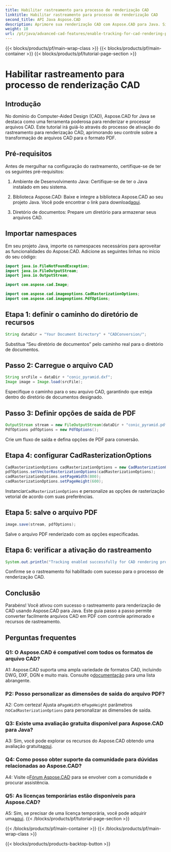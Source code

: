 ```yaml
---
title: Habilitar rastreamento para processo de renderização CAD
linktitle: Habilitar rastreamento para processo de renderização CAD
second_title: API Java Aspose.CAD
description: Aprimore sua renderização CAD com Aspose.CAD para Java. Siga nosso guia passo a passo para ativar o rastreamento e elevar sua experiência de conversão de PDF.
weight: 10
url: /pt/java/advanced-cad-features/enable-tracking-for-cad-rendering-process/
---
```


{{< blocks/products/pf/main-wrap-class >}}
{{< blocks/products/pf/main-container >}}
{{< blocks/products/pf/tutorial-page-section >}}

# Habilitar rastreamento para processo de renderização CAD

## Introdução

No domínio do Computer-Aided Design (CAD), Aspose.CAD for Java se destaca como uma ferramenta poderosa para renderizar e processar arquivos CAD. Este tutorial irá guiá-lo através do processo de ativação do rastreamento para renderização CAD, aprimorando seu controle sobre a transformação de arquivos CAD para o formato PDF.

## Pré-requisitos

Antes de mergulhar na configuração do rastreamento, certifique-se de ter os seguintes pré-requisitos:

1. Ambiente de Desenvolvimento Java: Certifique-se de ter o Java instalado em seu sistema.

2.  Biblioteca Aspose.CAD: Baixe e integre a biblioteca Aspose.CAD ao seu projeto Java. Você pode encontrar o link para download[aqui](https://releases.aspose.com/cad/java/).

3. Diretório de documentos: Prepare um diretório para armazenar seus arquivos CAD.

## Importar namespaces

Em seu projeto Java, importe os namespaces necessários para aproveitar as funcionalidades do Aspose.CAD. Adicione as seguintes linhas no início do seu código:

```java
import java.io.FileNotFoundException;
import java.io.FileOutputStream;
import java.io.OutputStream;

import com.aspose.cad.Image;

import com.aspose.cad.imageoptions.CadRasterizationOptions;
import com.aspose.cad.imageoptions.PdfOptions;
```

## Etapa 1: definir o caminho do diretório de recursos

```java
String dataDir = "Your Document Directory" + "CADConversion/";
```

Substitua “Seu diretório de documentos” pelo caminho real para o diretório de documentos.

## Passo 2: Carregue o arquivo CAD

```java
String srcFile = dataDir + "conic_pyramid.dxf";
Image image = Image.load(srcFile);
```

Especifique o caminho para o seu arquivo CAD, garantindo que esteja dentro do diretório de documentos designado.

## Passo 3: Definir opções de saída de PDF

```java
OutputStream stream = new FileOutputStream(dataDir + "conic_pyramid.pdf");
PdfOptions pdfOptions = new PdfOptions();
```

Crie um fluxo de saída e defina opções de PDF para conversão.

## Etapa 4: configurar CadRasterizationOptions

```java
CadRasterizationOptions cadRasterizationOptions = new CadRasterizationOptions();
pdfOptions.setVectorRasterizationOptions(cadRasterizationOptions);
cadRasterizationOptions.setPageWidth(800);
cadRasterizationOptions.setPageHeight(600);
```

 Instanciar`CadRasterizationOptions` e personalize as opções de rasterização vetorial de acordo com suas preferências.

## Etapa 5: salve o arquivo PDF

```java
image.save(stream, pdfOptions);
```

Salve o arquivo PDF renderizado com as opções especificadas.

## Etapa 6: verificar a ativação do rastreamento

```java
System.out.println("Tracking enabled successfully for CAD rendering process.");
```

Confirme se o rastreamento foi habilitado com sucesso para o processo de renderização CAD.

## Conclusão

Parabéns! Você ativou com sucesso o rastreamento para renderização de CAD usando Aspose.CAD para Java. Este guia passo a passo permite converter facilmente arquivos CAD em PDF com controle aprimorado e recursos de rastreamento.

## Perguntas frequentes

### Q1: O Aspose.CAD é compatível com todos os formatos de arquivo CAD?

A1: Aspose.CAD suporta uma ampla variedade de formatos CAD, incluindo DWG, DXF, DGN e muito mais. Consulte o[documentação](https://reference.aspose.com/cad/java/) para uma lista abrangente.

### P2: Posso personalizar as dimensões de saída do arquivo PDF?

 A2: Com certeza! Ajusta a`PageWidth` e`PageHeight` parâmetros no`CadRasterizationOptions` para personalizar as dimensões de saída.

### Q3: Existe uma avaliação gratuita disponível para Aspose.CAD para Java?

 A3: Sim, você pode explorar os recursos do Aspose.CAD obtendo uma avaliação gratuita[aqui](https://releases.aspose.com/).

### Q4: Como posso obter suporte da comunidade para dúvidas relacionadas ao Aspose.CAD?

 A4: Visite o[Fórum Aspose.CAD](https://forum.aspose.com/c/cad/19) para se envolver com a comunidade e procurar assistência.

### Q5: As licenças temporárias estão disponíveis para Aspose.CAD?

 A5: Sim, se precisar de uma licença temporária, você pode adquirir uma[aqui](https://purchase.aspose.com/temporary-license/).
{{< /blocks/products/pf/tutorial-page-section >}}

{{< /blocks/products/pf/main-container >}}
{{< /blocks/products/pf/main-wrap-class >}}

{{< blocks/products/products-backtop-button >}}

